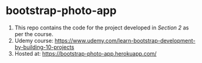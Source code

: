 # bootstrap-photo-app

1. This repo contains the code for the project developed in *Section 2* as per the course.
2. Udemy course: https://www.udemy.com/learn-bootstrap-development-by-building-10-projects
3. Hosted at: https://bootstrap-photo-app.herokuapp.com/
